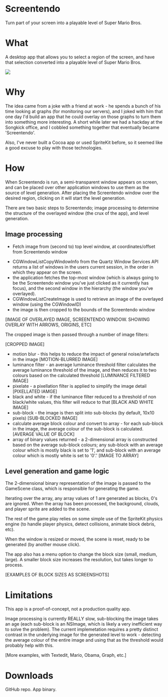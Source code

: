 # Screentendo

Turn part of your screen into a playable level of Super Mario Bros.

What
====
A desktop app that allows you to select a region of the screen, and have that selection converted into a playable level of Super Mario Bros.

![](https://github.com/AaronRandall/Screentendo/blob/master/Screentendo/Screentendo.gif)

Why
====
The idea came from a joke with a friend at work - he spends a bunch of his time looking at graphs (for monitoring our servers), and I joked with him that one day I'd build an app that he could overlay on those graphs to turn them into something more interesting. A short while later we had a hackday at the Songkick office, and I cobbled something together that eventually became 'Screentendo'.

Also, I've never built a Cocoa app or used SpriteKit before, so it seemed like a good excuse to play with those technologies.

How
====
When Screentendo is run, a semi-transparent window appears on screen, and can be placed over other application windows to use them as the source of level generation. After placing the Screentendo window over the desired region, clicking on it will start the level generation.

There are two basic steps to Screentendo; image processing to determine the structure of the overlayed window (the crux of the app), and level generation.

Image processing
----------------
* Fetch image from (second to) top level window, at coordinates/offset from Screentendo window
- CGWindowListCopyWindowInfo from the Quartz Window Services API returns a list of windows in the users current session, in the order in which they appear on the screen.
- the application fetches the top-most window (which is always going to be the Screentendo window you've just clicked as it currently has focus), and the second window in the hierarchy (the window you've overlayed).
- CGWindowListCreateImage is used to retrieve an image of the overlayed window (using the CGWindowID)
- the image is then cropped to the bounds of the Screentendo window

[IMAGE OF OVERLAYED IMAGE, SCREENTENDO WINDOW. SHOWING OVERLAY WITH ARROWS, ORIGINS, ETC]

The cropped image is then passed through a number of image filters:

[CROPPED IMAGE]

* motion blur - this helps to reduce the impact of general noise/artefacts in the image
[MOTION-BLURRED IMAGE]
* luminance filter - an average luminance threshold filter calculates the average luminance threshold of the image, and then reduces it to two colours based on the calculated threshold
[LUMINANCE FILTERED IMAGE]
* pixelate - a pixellation filter is applied to simplify the image detail
[PIXELLATED IAMGE]
* black and white - if the luminance filter reduced to a threshold of non black/white values, this filter will reduce to that
[BLACK AND WHITE IMAGE]
* sub-block - the image is then split into sub-blocks (by default, 10x10 pixels)
[SUB-BLOCKED IMAGE]
* calculate average block colour and convert to array - for each sub-block in the image, the average colour of the sub-block is calculated.
[AVERAGE VALUE OF BLOCK]
* array of binary values returned - a 2-dimensional array is constructed based on the average sub-block colours; any sub-block with an average colour which is mostly black is set to '1', and sub-block with an average colour which is mostly white is set to '0'.'
[IMAGE TO ARRAY]

Level generation and game logic
-------------------------------
The 2-dimensional binary representation of the image is passed to the GameScene class, which is responsible for generating the game.

Iterating over the array, any array values of 1 are generated as blocks, 0's are ignored. When the array has been processed, the background, clouds, and player sprite are added to the scene.

The rest of the game play relies on some simple use of the SpriteKit physics engine (to handle player physics, detect collisions, animate block debris, etc).

When the window is resized or moved, the scene is reset, ready to be generated (by another mouse click).

The app also has a menu option to change the block size (small, medium, large). A smaller block size increases the resolution, but takes longer to process.

[EXAMPLES OF BLOCK SIZES AS SCREENSHOTS]

Limitations
===========
This app is a proof-of-concept, not a production quality app. 

Image processing is currently REALLY slow, sub-blocking the image takes an age (each sub-block is an NSImage, which is likely a very inefficient way to solve the problem).
The current implemetation requires a pretty distinct contrast in the underlying image for the generated level to work - detecting the average colour of the entire image and using that as the threshold would probably help with this.

[More examples, with Textedit, Mario, Obama, Graph, etc.]


Downloads
=========
GitHub repo. App binary.
